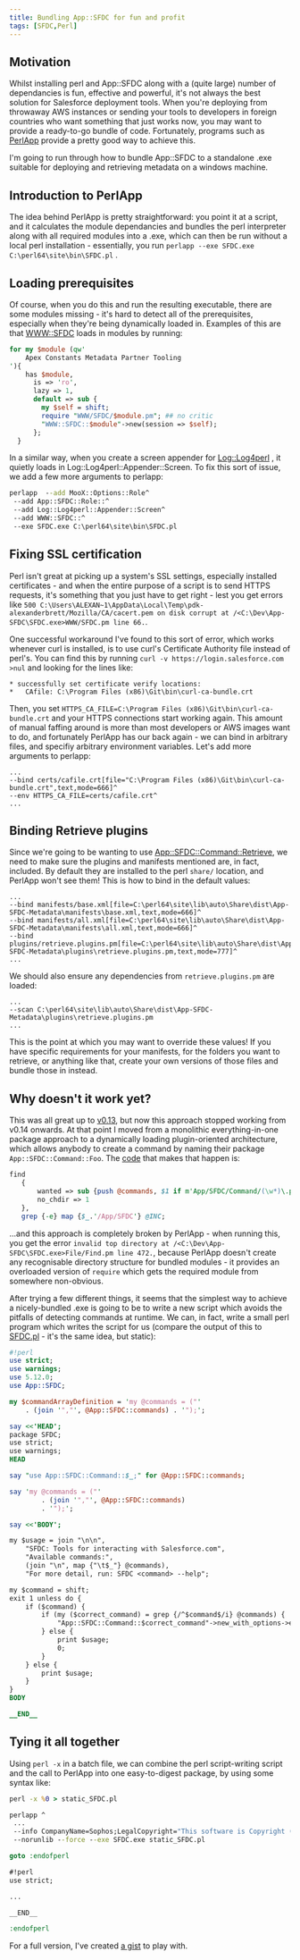 ```yaml
---
title: Bundling App::SFDC for fun and profit
tags: [SFDC,Perl]
---
```


## Motivation

Whilst installing perl and App::SFDC along with a (quite large) number of dependancies is fun, effective and powerful, it's not always the best solution for Salesforce deployment tools. When you're deploying from throwaway AWS instances or sending your tools to developers in foreign countries who want something that just works now, you may want to provide a ready-to-go bundle of code. Fortunately, programs such as [PerlApp](http://docs.activestate.com/pdk/9.4/PerlApp.html) provide a pretty good way to achieve this.

I'm going to run through how to bundle App::SFDC to a standalone .exe suitable for deploying and retrieving metadata on a windows machine.

## Introduction to PerlApp

The idea behind PerlApp is pretty straightforward: you point it at a script, and it calculates the module dependancies and bundles the perl interpreter along with all required modules into a .exe, which can then be run without a local perl installation - essentially, you run `perlapp --exe SFDC.exe C:\perl64\site\bin\SFDC.pl` .

## Loading prerequisites

Of course, when you do this and run the resulting executable, there are some modules missing - it's hard to detect all of the prerequisites, especially when they're being dynamically loaded in. Examples of this are that [WWW::SFDC](http://search.cpan.org/~abrett/WWW-SFDC/lib/WWW/SFDC.pm) loads in modules by running:

```perl
for my $module (qw'
    Apex Constants Metadata Partner Tooling
'){
    has $module,
      is => 'ro',
      lazy => 1,
      default => sub {
        my $self = shift;
        require "WWW/SFDC/$module.pm"; ## no critic
        "WWW::SFDC::$module"->new(session => $self);
      };
  }
```

In a similar way, when you create a screen appender for [Log::Log4perl](http://search.cpan.org/~mschilli/Log-Log4perl-1.46/lib/Log/Log4perl.pm) , it quietly loads in Log::Log4perl::Appender::Screen. To fix this sort of issue, we add a few more arguments to perlapp:

```bat
perlapp  --add MooX::Options::Role^
 --add App::SFDC::Role::^
 --add Log::Log4perl::Appender::Screen^
 --add WWW::SFDC::^
 --exe SFDC.exe C:\perl64\site\bin\SFDC.pl
```

## Fixing SSL certification

Perl isn't great at picking up a system's SSL settings, especially installed certificates - and when the entire purpose of a script is to send HTTPS requests, it's something that you just have to get right - lest you get errors like `500 C:\Users\ALEXAN~1\AppData\Local\Temp\pdk-alexanderbrett/Mozilla/CA/cacert.pem on disk corrupt at /<C:\Dev\App-SFDC\SFDC.exe>WWW/SFDC.pm line 66.`.

One successful workaround I've found to this sort of error, which works whenever curl is installed, is to use curl's Certificate Authority file instead of perl's. You can find this by running `curl -v https://login.salesforce.com >nul` and looking for the lines like:

```
* successfully set certificate verify locations:
*   CAfile: C:\Program Files (x86)\Git\bin\curl-ca-bundle.crt
```

Then, you set `HTTPS_CA_FILE=C:\Program Files (x86)\Git\bin\curl-ca-bundle.crt` and your HTTPS connections start working again. This amount of manual faffing around is more than most developers or AWS images want to do, and fortunately PerlApp has our back again - we can bind in arbitrary files, and specifiy arbitrary environment variables. Let's add more arguments to perlapp:

```
...
--bind certs/cafile.crt[file="C:\Program Files (x86)\Git\bin\curl-ca-bundle.crt",text,mode=666]^
--env HTTPS_CA_FILE=certs/cafile.crt^
...
```

## Binding Retrieve plugins

Since we're going to be wanting to use [App::SFDC::Command::Retrieve](http://search.cpan.org/~abrett/App-SFDC-Metadata-0.19/lib/App/SFDC/Command/Retrieve.pm), we need to make sure the plugins and manifests mentioned are, in fact, included. By default they are installed to the perl `share/` location, and PerlApp won't see them! This is how to bind in the default values:

```
...
--bind manifests/base.xml[file=C:\perl64\site\lib\auto\Share\dist\App-SFDC-Metadata\manifests\base.xml,text,mode=666]^
--bind manifests/all.xml[file=C:\perl64\site\lib\auto\Share\dist\App-SFDC-Metadata\manifests\all.xml,text,mode=666]^
--bind plugins/retrieve.plugins.pm[file=C:\perl64\site\lib\auto\Share\dist\App-SFDC-Metadata\plugins\retrieve.plugins.pm,text,mode=777]^
...
```

We should also ensure any dependencies from `retrieve.plugins.pm` are loaded:

```
...
--scan C:\perl64\site\lib\auto\Share\dist\App-SFDC-Metadata\plugins\retrieve.plugins.pm
...
```

This is the point at which you may want to override these values! If you have specific requirements for your manifests, for the folders you want to retrieve, or anything like that, create your own versions of those files and bundle those in instead.

## Why doesn't it work yet?

This was all great up to [v0.13](https://github.com/sophos/App-SFDC/tree/v0.13), but now this approach stopped working from v0.14 onwards. At that point I moved from a monolithic everything-in-one package approach to a dynamically loading plugin-oriented architecture, which allows anybody to create a command by naming their package `App::SFDC::Command::Foo`. The [code](https://github.com/sophos/App-SFDC/blob/master/lib/App/SFDC.pm) that makes that happen is:

```perl
find
   {
       wanted => sub {push @commands, $1 if m'App/SFDC/Command/(\w*)\.pm'},
       no_chdir => 1
   },
   grep {-e} map {$_.'/App/SFDC'} @INC;
```

...and this approach is completely broken by PerlApp - when running this, you get the error `invalid top directory at /<C:\Dev\App-SFDC\SFDC.exe>File/Find.pm line 472.`, because PerlApp doesn't create any recognisable directory structure for bundled modules - it provides an overloaded version of `require` which gets the required module from somewhere non-obvious.

After trying a few different things, it seems that the simplest way to achieve a nicely-bundled .exe is going to be to write a new script which avoids the pitfalls of detecting commands at runtime. We can, in fact, write a small perl program which writes the script for us (compare the output of this to [SFDC.pl](https://github.com/sophos/App-SFDC/blob/master/script/SFDC.pl) - it's the same idea, but static):

```perl
#!perl
use strict;
use warnings;
use 5.12.0;
use App::SFDC;

my $commandArrayDefinition = 'my @commands = ("'
    . (join '","', @App::SFDC::commands) . '");';

say <<'HEAD';
package SFDC;
use strict;
use warnings;
HEAD

say "use App::SFDC::Command::$_;" for @App::SFDC::commands;

say 'my @commands = ("'
        . (join '","', @App::SFDC::commands)
        . '");';

say <<'BODY';

my $usage = join "\n\n",
    "SFDC: Tools for interacting with Salesforce.com",
    "Available commands:",
    (join "\n", map {"\t$_"} @commands),
    "For more detail, run: SFDC <command> --help";

my $command = shift;
exit 1 unless do {
    if ($command) {
        if (my ($correct_command) = grep {/^$command$/i} @commands) {
            "App::SFDC::Command::$correct_command"->new_with_options->execute();
        } else {
            print $usage;
            0;
        }
    } else {
        print $usage;
    }
}
BODY

__END__
```

## Tying it all together

Using `perl -x` in a batch file, we can combine the perl script-writing script and the call to PerlApp into one easy-to-digest package, by using some syntax like:

```bat
perl -x %0 > static_SFDC.pl

perlapp ^
 ...
 --info CompanyName=Sophos;LegalCopyright="This software is Copyright (c) 2015 by Sophos Limited https://www.sophos.com/. This is free software, licensed under the MIT (X11) License"^
 --norunlib --force --exe SFDC.exe static_SFDC.pl

goto :endofperl

#!perl
use strict;

...

__END__

:endofperl
```

For a full version, I've created [a gist](https://gist.github.com/alexander-brett/4e52a64722cb3f38dcb3) to play with.
